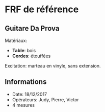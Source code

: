 # FRF de référence
## Guitare Da Prova
Matériaux:
* **Table**: bois
* **Cordes**: étouffées

Excitation: marteau en vinyle, sans extension.

## Informations
* Date: 18/12/2017
* Opérateurs: Judy, Pierre, Victor
* 4 mesures
